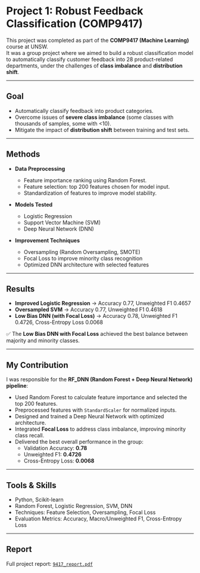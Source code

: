 # Project 1: Robust Feedback Classification (COMP9417)

This project was completed as part of the **COMP9417 (Machine Learning)** course at UNSW.  
It was a group project where we aimed to build a robust classification model to automatically classify customer feedback into 28 product-related departments, under the challenges of **class imbalance** and **distribution shift**.

---

## Goal
- Automatically classify feedback into product categories.
- Overcome issues of **severe class imbalance** (some classes with thousands of samples, some with <10).
- Mitigate the impact of **distribution shift** between training and test sets.

---

## Methods
- **Data Preprocessing**  
  - Feature importance ranking using Random Forest.  
  - Feature selection: top 200 features chosen for model input.  
  - Standardization of features to improve model stability.  

- **Models Tested**  
  - Logistic Regression  
  - Support Vector Machine (SVM)  
  - Deep Neural Network (DNN)  

- **Improvement Techniques**  
  - Oversampling (Random Oversampling, SMOTE)  
  - Focal Loss to improve minority class recognition  
  - Optimized DNN architecture with selected features  

---

## Results
- **Improved Logistic Regression** → Accuracy 0.77, Unweighted F1 0.4657  
- **Oversampled SVM** → Accuracy 0.77, Unweighted F1 0.4618  
- **Low Bias DNN (with Focal Loss)** → Accuracy 0.78, Unweighted F1 0.4726, Cross-Entropy Loss 0.0068  

✅ The **Low Bias DNN with Focal Loss** achieved the best balance between majority and minority classes.

---

## My Contribution
I was responsible for the **RF_DNN (Random Forest + Deep Neural Network) pipeline**:
- Used Random Forest to calculate feature importance and selected the top 200 features.  
- Preprocessed features with `StandardScaler` for normalized inputs.  
- Designed and trained a Deep Neural Network with optimized architecture.  
- Integrated **Focal Loss** to address class imbalance, improving minority class recall.  
- Delivered the best overall performance in the group:  
  - Validation Accuracy: **0.78**  
  - Unweighted F1: **0.4726**  
  - Cross-Entropy Loss: **0.0068**  

---

## Tools & Skills
- Python, Scikit-learn  
- Random Forest, Logistic Regression, SVM, DNN  
- Techniques: Feature Selection, Oversampling, Focal Loss  
- Evaluation Metrics: Accuracy, Macro/Unweighted F1, Cross-Entropy Loss  

---

## Report
Full project report: [`9417_report.pdf`](../9417%20report.pdf)  
